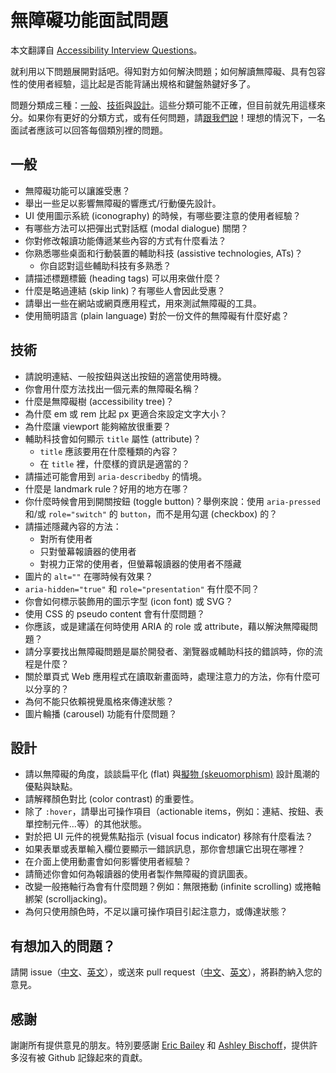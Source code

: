 # 無障礙功能面試問題

本文翻譯自 [Accessibility Interview Questions](https://github.com/scottaohara/accessibility_interview_questions)。

就利用以下問題展開對話吧。得知對方如何解決問題；如何解讀無障礙、具有包容性的使用者經驗，這比起是否能背誦出規格和鍵盤熱鍵好多了。

問題分類成三種：[一般](#一般)、[技術](#技術)與[設計](#設計)。這些分類可能不正確，但目前就先用這樣來分。如果你有更好的分類方式，或有任何問題，請[跟我們說](https://github.com/intersectiontw/accessibility_interview_questions/issues)！理想的情況下，一名面試者應該可以回答每個類別裡的問題。


## 一般
- 無障礙功能可以讓誰受惠？
- 舉出一些足以影響無障礙的響應式/行動優先設計。
- UI 使用圖示系統 (iconography) 的時候，有哪些要注意的使用者經驗？
- 有哪些方法可以把彈出式對話框 (modal dialogue) 關閉？
- 你對修改報讀功能傳遞某些內容的方式有什麼看法？
- 你熟悉哪些桌面和行動裝置的輔助科技 (assistive technologies, ATs)？
	- 你自認對這些輔助科技有多熟悉？
- 請描述標題標籤 (heading tags) 可以用來做什麼？
- 什麼是略過連結 (skip link)？有哪些人會因此受惠？
- 請舉出一些在網站或網頁應用程式，用來測試無障礙的工具。
- 使用簡明語言 (plain language) 對於一份文件的無障礙有什麼好處？


## 技術
- 請說明連結、一般按鈕與送出按鈕的適當使用時機。
- 你會用什麼方法找出一個元素的無障礙名稱？
- 什麼是無障礙樹 (accessibility tree)？
- 為什麼 em 或 rem 比起 px 更適合來設定文字大小？
- 為什麼讓 viewport 能夠縮放很重要？
- 輔助科技會如何顯示 `title` 屬性 (attribute)？
	- `title` 應該要用在什麼種類的內容？
	- 在 `title` 裡，什麼樣的資訊是適當的？
- 請描述可能會用到 `aria-describedby` 的情境。
- 什麼是 landmark rule？好用的地方在哪？
- 你什麼時候會用到開關按鈕 (toggle button)？舉例來說：使用 `aria-pressed` 和/或 `role="switch"` 的 `button`，而不是用勾選 (checkbox) 的？
- 請描述隱藏內容的方法：
	- 對所有使用者
	- 只對螢幕報讀器的使用者
	- 對視力正常的使用者，但螢幕報讀器的使用者不隱藏
- 圖片的 `alt=""` 在哪時候有效果？
- `aria-hidden="true"` 和 `role="presentation"` 有什麼不同？
- 你會如何標示裝飾用的圖示字型 (icon font) 或 SVG？
- 使用 CSS 的 pseudo content 會有什麼問題？
- 你應該，或是建議在何時使用 <abbr>ARIA</abbr> 的 role 或 attribute，藉以解決無障礙問題？
- 請分享要找出無障礙問題是屬於開發者、瀏覽器或輔助科技的錯誤時，你的流程是什麼？
- 關於單頁式 Web 應用程式在讀取新畫面時，處理注意力的方法，你有什麼可以分享的？
- 為何不能只依賴視覺風格來傳達狀態？
- 圖片輪播 (carousel) 功能有什麼問題？


## 設計
- 請以無障礙的角度，談談扁平化 (flat) 與[擬物 (skeuomorphism)](http://whatis.techtarget.com/definition/skeuomorphism) 設計風潮的優點與缺點。
- 請解釋顏色對比 (color contrast) 的重要性。
- 除了 `:hover`，請舉出可操作項目（actionable items，例如：連結、按鈕、表單控制元件...等）的其他狀態。
- 對於把 UI 元件的視覺焦點指示 (visual focus indicator) 移除有什麼看法？
- 如果表單或表單輸入欄位要顯示一錯誤訊息，那你會想讓它出現在哪裡？
- 在介面上使用動畫會如何影響使用者經驗？
- 請簡述你會如何為報讀器的使用者製作無障礙的資訊圖表。
- 改變一般捲軸行為會有什麼問題？例如：無限捲動 (infinite scrolling) 或捲軸綁架 (scrolljacking)。
- 為何只使用顏色時，不足以讓可操作項目引起注意力，或傳達狀態？


## 有想加入的問題？
請開 issue（[中文](https://github.com/intersectiontw/accessibility_interview_questions/issues)、[英文](https://github.com/scottaohara/accessibility_interview_questions/issues)），或送來 pull request（[中文](https://github.com/intersectiontw/accessibility_interview_questions/pulls)、[英文](https://github.com/scottaohara/accessibility_interview_questions/pulls)），將斟酌納入您的意見。


## 感謝
謝謝所有提供意見的朋友。特別要感謝 [Eric Bailey](https://github.com/ericwbailey) 和 [Ashley Bischoff](https://github.com/handcoding)，提供許多沒有被 Github 記錄起來的貢獻。
